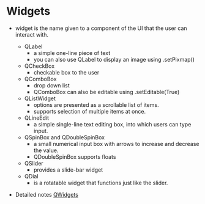 # Widgets

- widget is the name given to a component of the UI that the user can interact with.
  - QLabel
    - a simple one-line piece of text
    - you can also use QLabel to display an image using .setPixmap()
  - QCheckBox
    - checkable box to the user
  - QComboBox
    - drop down list
    - QComboBox can also be editable using .setEditable(True)
  - QListWidget
    - options are presented as a scrollable list of items.
    - supports selection of multiple items at once.
  - QLineEdit
    - a simple single-line text editing box, into which users can type input.
  - QSpinBox and QDoubleSpinBox
    - a small numerical input box with arrows to increase and decrease the value.
    - QDoubleSpinBox supports floats
  - QSlider
    - provides a slide-bar widget
  - QDial
    - is a rotatable widget that functions just like the slider.

- Detailed notes [QWidgets](QtWidgets.md)
